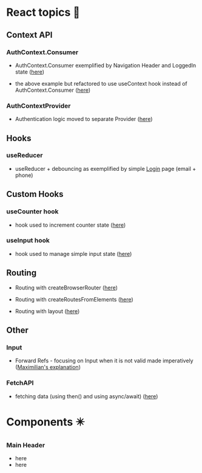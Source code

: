 # React topics :diamond_shape_with_a_dot_inside:


## Context API

### AuthContext.Consumer 
* AuthContext.Consumer exemplified by Navigation Header and LoggedIn state ([here](https://github.com/rudnickimaciej/react-complete-guide/commit/604b346966dd261fc59043a44856cdb77deb4e19))

- the above example but refactored to use useContext hook instead of AuthContext.Consumer ([here](https://github.com/rudnickimaciej/react-complete-guide/commit/cd68c1614f623dfcd499779d6d516114721d13dd))


### AuthContextProvider
- Authentication logic moved to separate Provider ([here](https://github.com/rudnickimaciej/react-complete-guide/commit/08344bb0affd26c8b0607b3cd878f2fb54600d8b#diff-e6045823a5fa50d98273de5dea5c66f3ab39bc0cb6d7e808268c5804141db0de))




## Hooks
### useReducer
* useReducer + debouncing as exemplified by simple [Login](https://github.com/rudnickimaciej/react-complete-guide/blob/sideEffects_reducers_contextapi/react-complete-guide/src/components/Login/Login.js) page (email + phone)  


## Custom Hooks
### useCounter hook
* hook used to increment counter state ([here](https://github.com/rudnickimaciej/react-complete-guide/commit/c33eea8cedf85f7bc1b497950b3e84a7d527f339#diff-e7dd82ddcda3f5e7e9e2ccbe1f80a505dc4d91789e7678526f051c7c8ba118f8))

### useInput hook
* hook used to manage simple input state ([here](https://github.com/rudnickimaciej/react-complete-guide/commit/cc2242e5e23bb53297bbaef865bfde9e8ad7095f#diff-d0a68606edaa13cdf425d628c33b7192fd78e62b13daecf87a4e94dbd67a7ba9))


## Routing
* Routing with createBrowserRouter ([here](https://github.com/rudnickimaciej/react-complete-guide/commit/b0d3cd457646d8ce560e852c5077a8c4bca7afeb#diff-7692de8d345cc87d0bcebff6808b322003d5cf2c334578541dcc3034c9f14eb2))

* Routing with createRoutesFromElements ([here](https://github.com/rudnickimaciej/react-complete-guide/commit/58e8d5d6fb3edf4f26b8dab3bbfe651d0bd1c15c))

* Routing with layout ([here](https://github.com/rudnickimaciej/react-complete-guide/commit/0129ebd7f9839fc25bf880d178025d09a8ac7cc7#diff-7692de8d345cc87d0bcebff6808b322003d5cf2c334578541dcc3034c9f14eb2))

## Other

### Input 
- Forward Refs -  focusing on Input when it is not valid made imperatively ([Maximilian's explanation](https://www.udemy.com/course/react-the-complete-guide-incl-redux/learn/lecture/25599276#overview))


### FetchAPI
- fetching data (using then() and using async/await)  ([here](https://github.com/rudnickimaciej/react-complete-guide/commit/5ee7f6a8ddfe6db42e5988e1337f5131166f0631#diff-7692de8d345cc87d0bcebff6808b322003d5cf2c334578541dcc3034c9f14eb2))


# Components :eight_pointed_black_star:

### Main Header 
* here
* here


